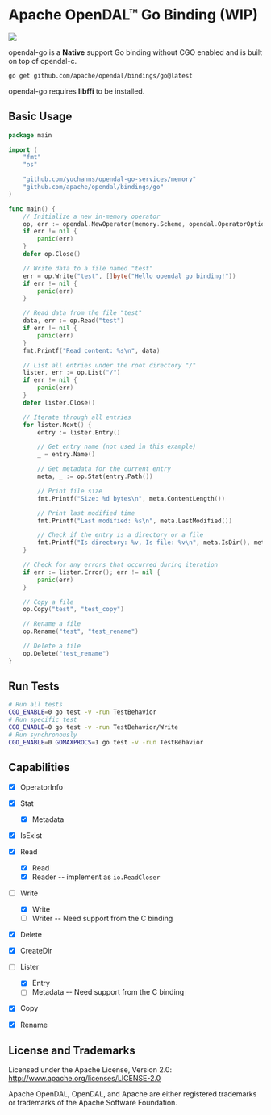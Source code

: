 # Apache OpenDAL™ Go Binding (WIP)

![](https://img.shields.io/badge/status-unreleased-red)

opendal-go is a **Native** support Go binding without CGO enabled and is built on top of opendal-c.

```bash
go get github.com/apache/opendal/bindings/go@latest
```

opendal-go requires **libffi** to be installed.

## Basic Usage

```go
package main

import (
	"fmt"
	"os"

	"github.com/yuchanns/opendal-go-services/memory"
	"github.com/apache/opendal/bindings/go"
)

func main() {
	// Initialize a new in-memory operator
	op, err := opendal.NewOperator(memory.Scheme, opendal.OperatorOptions{})
	if err != nil {
		panic(err)
	}
	defer op.Close()

	// Write data to a file named "test"
	err = op.Write("test", []byte("Hello opendal go binding!"))
	if err != nil {
		panic(err)
	}

	// Read data from the file "test"
	data, err := op.Read("test")
	if err != nil {
		panic(err)
	}
	fmt.Printf("Read content: %s\n", data)

	// List all entries under the root directory "/"
	lister, err := op.List("/")
	if err != nil {
		panic(err)
	}
	defer lister.Close()

	// Iterate through all entries
	for lister.Next() {
		entry := lister.Entry()

		// Get entry name (not used in this example)
		_ = entry.Name()

		// Get metadata for the current entry
		meta, _ := op.Stat(entry.Path())

		// Print file size
		fmt.Printf("Size: %d bytes\n", meta.ContentLength())

		// Print last modified time
		fmt.Printf("Last modified: %s\n", meta.LastModified())

		// Check if the entry is a directory or a file
		fmt.Printf("Is directory: %v, Is file: %v\n", meta.IsDir(), meta.IsFile())
	}

	// Check for any errors that occurred during iteration
	if err := lister.Error(); err != nil {
		panic(err)
	}

	// Copy a file
	op.Copy("test", "test_copy")

	// Rename a file
	op.Rename("test", "test_rename")

	// Delete a file
	op.Delete("test_rename")
}
```

## Run Tests

```bash
# Run all tests
CGO_ENABLE=0 go test -v -run TestBehavior
# Run specific test
CGO_ENABLE=0 go test -v -run TestBehavior/Write
# Run synchronously
CGO_ENABLE=0 GOMAXPROCS=1 go test -v -run TestBehavior
```

## Capabilities

- [x] OperatorInfo
- [x] Stat
    - [x] Metadata
- [x] IsExist
- [x] Read
    - [x] Read
    - [x] Reader -- implement as `io.ReadCloser`
- [ ] Write
    - [x] Write
    - [ ] Writer -- Need support from the C binding
- [x] Delete
- [x] CreateDir
- [ ] Lister
    - [x] Entry
    - [ ] Metadata -- Need support from the C binding
- [x] Copy
- [x] Rename


## License and Trademarks

Licensed under the Apache License, Version 2.0: http://www.apache.org/licenses/LICENSE-2.0

Apache OpenDAL, OpenDAL, and Apache are either registered trademarks or trademarks of the Apache Software Foundation.
